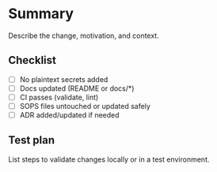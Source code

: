 # Summary

Describe the change, motivation, and context.

## Checklist

- [ ] No plaintext secrets added
- [ ] Docs updated (README or docs/*)
- [ ] CI passes (validate, lint)
- [ ] SOPS files untouched or updated safely
- [ ] ADR added/updated if needed

## Test plan

List steps to validate changes locally or in a test environment.
